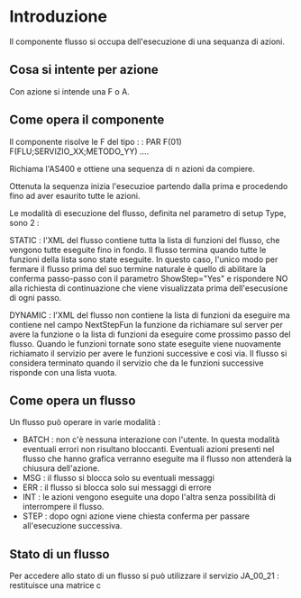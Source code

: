 # Introduzione
Il componente flusso si occupa dell'esecuzione di una sequanza di azioni.

## Cosa si intente per azione
Con azione si intende una F o A.

## Come opera il componente
Il componente risolve le F del tipo
 :  : PAR F(01)
F(FLU;SERVIZIO_XX;METODO_YY) ....


Richiama l'AS400 e ottiene una sequenza di n azioni da compiere.

Ottenuta la sequenza inizia l'esecuzioe partendo dalla prima e procedendo fino ad aver esaurito tutte le azioni.

Le modalità di esecuzione del flusso, definita nel parametro di setup Type, sono 2 : 

STATIC :  l'XML del flusso contiene tutta la lista di funzioni del flusso, che vengono tutte eseguite fino in fondo. Il flusso
        termina quando tutte le funzioni della lista sono state eseguite. In questo caso, l'unico modo per fermare il flusso
        prima del suo termine naturale è quello di abilitare la conferma passo-passo con il parametro ShowStep="Yes" e
        rispondere NO alla richiesta di continuazione che viene visualizzata prima dell'esecusione di ogni passo.

DYNAMIC :  l'XML del flusso non contiene la lista di funzioni da eseguire ma contiene nel campo NextStepFun la funzione da richiamare
       sul server per avere la funzione o la lista di funzioni da eseguire come prossimo passo del flusso. Quando le funzioni
       tornate sono state eseguite viene nuovamente richiamato il servizio per avere le funzioni successive e così via. Il
       flusso si considera terminato quando il servizio che da le funzioni successive risponde con una lista vuota.



## Come opera un flusso
Un flusso può operare in varie modalità : 

- BATCH :  non c'è nessuna interazione con l'utente. In questa modalità eventuali errori non risultano bloccanti. Eventuali azioni presenti nel flusso che hanno grafica verranno eseguite ma il flusso non attenderà la chiusura dell'azione.
- MSG :  il flusso si blocca solo su eventuali messaggi
- ERR :  il flusso si blocca solo sui messaggi di errore
- INT :  le azioni vengono eseguite una dopo l'altra senza possibilità di interrompere il flusso.
- STEP :  dopo ogni azione viene chiesta conferma per passare all'esecuzione successiva.


## Stato di un flusso
Per accedere allo stato di un flusso si può utilizzare il servizio JA_00_21 :  restituisce una matrice c


